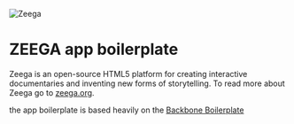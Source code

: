 ![Zeega](https://raw.github.com/Zeega/Zeega-Core/master/web/images/zeega-logo-large.png)

# ZEEGA app boilerplate

Zeega is an open-source HTML5 platform for creating interactive documentaries and inventing new forms of storytelling. To read more about Zeega go to [zeega.org](http://zeega.org).


the app boilerplate is based heavily on the [Backbone Boilerplate](https://github.com/backbone-boilerplate/grunt-bbb)